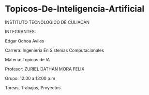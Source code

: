 # Topicos-De-Inteligencia-Artificial


INSTITUTO TECNOLOGICO DE CULIACAN

INTEGRANTES:

Edgar Ochoa Aviles


Carrera: Ingeniería En Sistemas Computacionales

Materia: Topicos de IA

Profesor: ZURIEL DATHAN MORA FELIX

Grupo: 12:00 a 13:00 p.m

Tareas, Trabajos, Proyectos.

